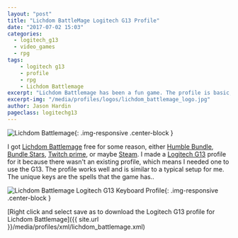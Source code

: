 ```yaml
---
layout: "post"
title: "Lichdom BattleMage Logitech G13 Profile"
date: "2017-07-02 15:03"
categories:
  - logitech_g13
  - video_games
  - rpg
tags:
    - logitech g13
    - profile
    - rpg
    - Lichdom Battlemage
excerpt: "Lichdom Battlemage has been a fun game. The profile is basic, but needed as there isn't a default profile."
excerpt-img: "/media/profiles/logos/lichdom_battlemage_logo.jpg"
author: Jason Hardin
pageclass: logitechg13
---
```

![Lichdom Battlemage]({{site.url}}/media/profiles/logos/lichdom_battlemage_logo.jpg){: .img-responsive  .center-block }

I got [Lichdom Battlemage](http://www.tornbanner.com/chivalry/) free for some reason, either [Humble Bundle](https://www.humblebundle.com), [Bundle Stars](https://www.bundlestars.com/), [Twitch prime](https://twitch.amazon.com/prime), or maybe [Steam](http://store.steampowered.com/). I made a [Logitech G13](http://gaming.logitech.com/en-us/product/g13-advanced-gameboard) profile for it because there wasn't an existing profile, which means I needed one to use the G13. The profile works well and is similar to a typical setup for me. The unique keys are the spells that the game has..

![Lichdom Battlemage Logitech G13 Keyboard Profile]({{site.url}}/media/profiles/layouts/lichdom_battlemage_keyboard_layout.png){: .img-responsive  .center-block }

[Right click and select save as to download the Logitech G13 profile for Lichdom Battlemage]({{ site.url }}/media/profiles/xml/lichdom_battlemage.xml)
